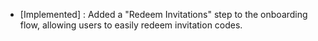- [Implemented] : Added a "Redeem Invitations" step to the onboarding flow, allowing users to easily redeem invitation codes.
